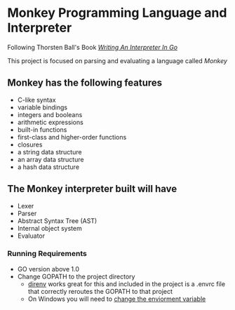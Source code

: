 # Monkey Programming Language and Interpreter

Following Thorsten Ball's Book [*Writing An Interpreter In Go*](https://interpreterbook.com/) 

This project is focused on parsing and evaluating a language called *Monkey*

## Monkey has the following features

- C-like syntax
- variable bindings
- integers and booleans
- arithmetic expressions
- built-in functions
- first-class and higher-order functions
- closures
- a string data structure
- an array data structure
- a hash data structure

## The Monkey interpreter built will have 

- Lexer
- Parser
- Abstract Syntax Tree (AST)
- Internal object system
- Evaluator

### Running Requirements 
- GO version above 1.0
- Change GOPATH to the project directory
  - [direnv](https://direnv.net/) works great for this and included in the project is a .envrc file that correctly reroutes the GOPATH to that project
  - On Windows you will need to [change the enviorment variable](https://github.com/golang/go/wiki/SettingGOPATH)

